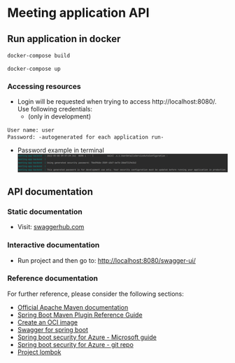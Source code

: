 # Meeting application API

## Run application in docker

```
docker-compose build
```

```
docker-compose up
```
### Accessing resources
* Login will be requested when trying to access http://localhost:8080/. Use following credentials:
  * (only in development)
```
User name: user 
Password: -autogenerated for each application run-
```
* Password example in terminal
![/images/img.png](images/img.png)
## API documentation

### Static documentation

* Visit: [swaggerhub.com](https://app.swaggerhub.com/apis/einnovations/meeting-app-documentation/1.0)


### Interactive documentation

* Run project and then go to: [http://localhost:8080/swagger-ui/](http://localhost:8080/swagger-ui/)

### Reference documentation

For further reference, please consider the following sections:

* [Official Apache Maven documentation](https://maven.apache.org/guides/index.html)
* [Spring Boot Maven Plugin Reference Guide](https://docs.spring.io/spring-boot/docs/2.6.6/maven-plugin/reference/html/)
* [Create an OCI image](https://docs.spring.io/spring-boot/docs/2.6.6/maven-plugin/reference/html/#build-image)
* [Swagger for spring boot](https://www.baeldung.com/swagger-2-documentation-for-spring-rest-api)
* [Spring boot security for Azure - Microsoft guide](https://docs.microsoft.com/en-us/azure/developer/java/spring-framework/spring-boot-starter-for-azure-active-directory-developer-guide)
* [Spring boot security for Azure - git repo](https://github.com/Azure-Samples/azure-spring-boot-samples/tree/spring-cloud-azure_4.0.0/aad/spring-cloud-azure-starter-active-directory/web-client-access-resource-server/aad-resource-server)
* [Project lombok](https://projectlombok.org/)

